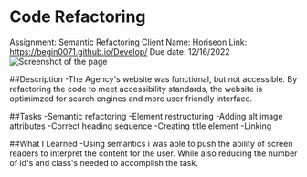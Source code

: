 # Code Refactoring
Assignment: Semantic Refactoring
Client Name: Horiseon 
Link: https://begin0071.github.io/Develop/
Due date: 12/16/2022
![Screenshot of the page](..develop/assets/images/01-html-css-git-homework-demo.png "webpage screenshot")

##Description
-The Agency's website was functional, but not accessible.
By refactoring the code to meet accessibility standards, the website is optimimzed for search engines and more user friendly interface.

##Tasks
-Semantic refactoring
-Element restructuring
-Adding alt image attributes
-Correct heading sequence
-Creating title element
-Linking 

##What I Learned
-Using semantics i was able to push the ability of screen readers to interpret the content for the user. While also reducing the number of id's and class's needed to accomplish the task.
